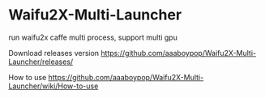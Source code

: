 # Waifu2X-Multi-Launcher
run waifu2x caffe multi process, support multi gpu

Download releases version
https://github.com/aaaboypop/Waifu2X-Multi-Launcher/releases/

How to use
https://github.com/aaaboypop/Waifu2X-Multi-Launcher/wiki/How-to-use
